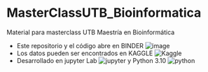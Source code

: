 # MasterClassUTB_Bioinformatica
Material para masterclass UTB Maestría en Bioinformática

- Este repositorio y el código abre en BINDER ![image](https://camo.githubusercontent.com/581c077bdbc6ca6899c86d0acc6145ae85e9d80e6f805a1071793dbe48917982/68747470733a2f2f6d7962696e6465722e6f72672f62616467655f6c6f676f2e737667)
- Los datos pueden ser encontrados en KAGGLE ![Kaggle](https://kaggle.com/static/images/open-in-kaggle.svg)
- Desarrollado en jupyter Lab ![jupyter](https://camo.githubusercontent.com/af6c8952cd3f16df4da488fbb7449bbe8e78f7c9d53f4ae5f94110bd0974b2f8/68747470733a2f2f696d672e736869656c64732e696f2f62616467652f6a7570797465726c61622d332e782d6f72616e67653f6c6f676f3d6a757079746572) y Python 3.10 ![python](https://camo.githubusercontent.com/f4fe99c25df04ad6ee9aa4eccc9eb25c60dd7aa853d12fa09ac67c96b3d61d2a/68747470733a2f2f696d672e736869656c64732e696f2f62616467652f707974686f6e2d332e372b2d626c75653f6c6f676f3d707974686f6e)

